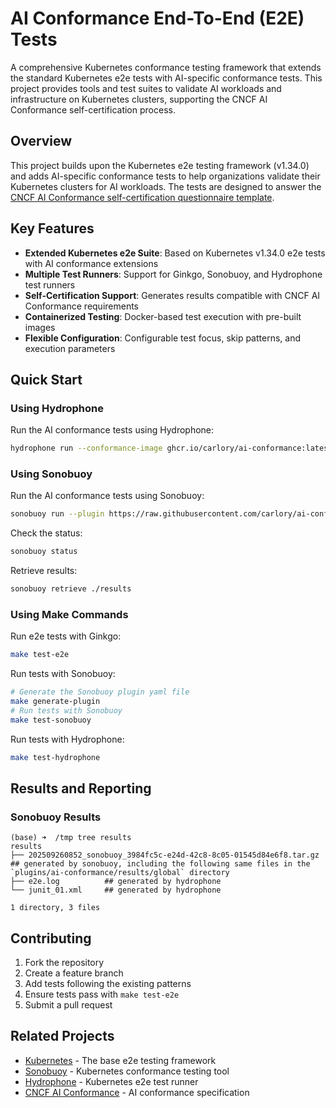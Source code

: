 # AI Conformance End-To-End (E2E) Tests

A comprehensive Kubernetes conformance testing framework that extends the standard Kubernetes e2e tests with AI-specific conformance tests. This project provides tools and test suites to validate AI workloads and infrastructure on Kubernetes clusters, supporting the CNCF AI Conformance self-certification process.

## Overview

This project builds upon the Kubernetes e2e testing framework (v1.34.0) and adds AI-specific conformance tests to help organizations validate their Kubernetes clusters for AI workloads. The tests are designed to answer the [CNCF AI Conformance self-certification questionnaire template](https://github.com/cncf/ai-conformance/blob/main/self-cert-questionnaire-template.yaml).

## Key Features

- **Extended Kubernetes e2e Suite**: Based on Kubernetes v1.34.0 e2e tests with AI conformance extensions
- **Multiple Test Runners**: Support for Ginkgo, Sonobuoy, and Hydrophone test runners
- **Self-Certification Support**: Generates results compatible with CNCF AI Conformance requirements
- **Containerized Testing**: Docker-based test execution with pre-built images
- **Flexible Configuration**: Configurable test focus, skip patterns, and execution parameters

## Quick Start

### Using Hydrophone

Run the AI conformance tests using Hydrophone:

```bash
hydrophone run --conformance-image ghcr.io/carlory/ai-conformance:latest --focus="\[AIConformance\]" --skip="\[Disruptive\]|NoExecuteTaintManager" --output-dir ./results
```

### Using Sonobuoy

Run the AI conformance tests using Sonobuoy:

```bash
sonobuoy run --plugin https://raw.githubusercontent.com/carlory/ai-conformance/master/sonobuoy-plugin.yaml
```

Check the status:
```bash
sonobuoy status
```

Retrieve results:
```bash
sonobuoy retrieve ./results
```

### Using Make Commands

Run e2e tests with Ginkgo:
```bash
make test-e2e
```

Run tests with Sonobuoy:
```bash
# Generate the Sonobuoy plugin yaml file
make generate-plugin
# Run tests with Sonobuoy
make test-sonobuoy
```

Run tests with Hydrophone:
```bash
make test-hydrophone
```

## Results and Reporting

### Sonobuoy Results

```
(base) ➜  /tmp tree results
results
├── 202509260852_sonobuoy_3984fc5c-e24d-42c8-8c05-01545d84e6f8.tar.gz  ## generated by sonobuoy, including the following same files in the `plugins/ai-conformance/results/global` directory
├── e2e.log          ## generated by hydrophone
└── junit_01.xml     ## generated by hydrophone

1 directory, 3 files
```

## Contributing

1. Fork the repository
2. Create a feature branch
3. Add tests following the existing patterns
4. Ensure tests pass with `make test-e2e`
5. Submit a pull request

## Related Projects

- [Kubernetes](https://github.com/kubernetes/kubernetes) - The base e2e testing framework
- [Sonobuoy](https://github.com/vmware-tanzu/sonobuoy) - Kubernetes conformance testing tool
- [Hydrophone](https://github.com/kubernetes-sigs/hydrophone) - Kubernetes e2e test runner
- [CNCF AI Conformance](https://github.com/cncf/ai-conformance) - AI conformance specification
